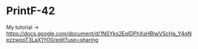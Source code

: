 # PrintF-42

My tutorial -> https://docs.google.com/document/d/1NSYks2EqIDPhXsHBIwVScHa_Y4qNezzwopT3LaX1YO0/edit?usp=sharing
